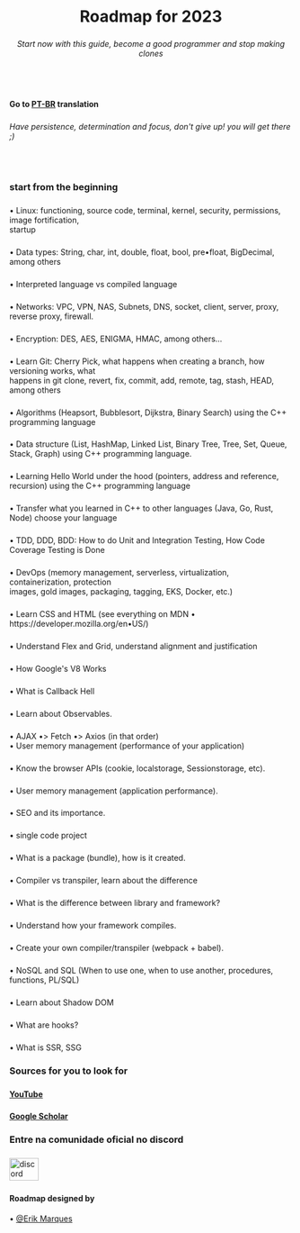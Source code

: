 <h1 align="center">Roadmap for 2023</h1>

###

<h6 align="center">Start now with this guide, become a good programmer and stop making clones</h6>

###

<br clear="both">

<p align="left"></p>

###

<h4 align="left">Go to <a href="https://github.com/haxkaiky/roadmap-for-2023-ptBR" target="_blank">PT-BR</a> translation</h4>

###

<h6 align="left">Have persistence, determination and focus, don't give up! you will get there ;)</h6>

###

<br>

###

<h3 align="left">start from the beginning</h3>

###

<p align="left">• Linux: functioning, source code, terminal, kernel, security, permissions, image fortification,<br>startup</p>

###

<p align="left">• Data types: String, char, int, double, float, bool, pre•float, BigDecimal, among others</p>

###

<p align="left">• Interpreted language vs compiled language</p>

###

<p align="left">• Networks: VPC, VPN, NAS, Subnets, DNS, socket, client, server, proxy, reverse proxy, firewall.</p>

###

<p align="left">• Encryption: DES, AES, ENIGMA, HMAC, among others...</p>

###

<p align="left">• Learn Git: Cherry Pick, what happens when creating a branch, how versioning works, what<br>happens in git clone, revert, fix, commit, add, remote, tag, stash, HEAD, among others</p>

###

<p align="left">• Algorithms (Heapsort, Bubblesort, Dijkstra, Binary Search) using the C++ programming language</p>

###

<p align="left">• Data structure (List, HashMap, Linked List, Binary Tree, Tree, Set, Queue, Stack, Graph) using C++ programming language.</p>

###

<p align="left">• Learning Hello World under the hood (pointers, address and reference, recursion) using the C++ programming language</p>

###

<p align="left">• Transfer what you learned in C++ to other languages ​​(Java, Go, Rust, Node) choose your language</p>

###

<p align="left">• TDD, DDD, BDD: How to do Unit and Integration Testing, How Code Coverage Testing is Done</p>

###

<p align="left">• DevOps (memory management, serverless, virtualization, containerization, protection<br>images, gold images, packaging, tagging, EKS, Docker, etc.)</p>

###

<p align="left">• Learn CSS and HTML (see everything on MDN • https://developer.mozilla.org/en•US/)</p>

###

<p align="left">• Understand Flex and Grid, understand alignment and justification</p>

###

<p align="left">• How Google's V8 Works</p>

###

<p align="left">• What is Callback Hell</p>

###

<p align="left">• Learn about Observables.</p>

###

<p align="left">• AJAX •> Fetch •> Axios (in that order)<br>• User memory management (performance of your application)</p>

###

<p align="left">• Know the browser APIs (cookie, localstorage, Sessionstorage, etc).</p>

###

<p align="left">• User memory management (application performance).</p>

###

<p align="left">• SEO and its importance.</p>

###

<p align="left">• single code project</p>

###

<p align="left">• What is a package (bundle), how is it created.</p>

###

<p align="left">• Compiler vs transpiler, learn about the difference</p>

###

<p align="left">• What is the difference between library and framework?</p>

###

<p align="left">• Understand how your framework compiles.</p>

###

<p align="left">• Create your own compiler/transpiler (webpack + babel).</p>

###

<p align="left">• NoSQL and SQL (When to use one, when to use another, procedures, functions, PL/SQL)</p>

###

<p align="left">• Learn about Shadow DOM</p>

###

<p align="left">• What are hooks?</p>

###

<p align="left">• What is SSR, SSG</p>

###

<p align="left"></p>

###

<div align="left">
</div>

###

<h3 align="left">Sources for you to look for</h3>

###

<h4 align="left"><a href="https://youtube.com" target="_blank">YouTube</a></h4>

###

<h4 align="left"><a href="https://scholar.google.com.br/" target="_blank">Google Scholar</a></h4>

###

<p align="left"></p>

###

<h3 align="left">Entre na comunidade oficial no discord</h3>

###

<div align="left">
  <a href="https://discord.gg/ZxeXEKCEqz" target="_blank">
    <img src="https://raw.githubusercontent.com/maurodesouza/profile-readme-generator/master/src/assets/icons/social/discord/default.svg" width="52" height="40" alt="discord logo"  />
  </a>
</div>


###
<h4>Roadmap designed by</h4>

• [@Erik Marques](https://github.com/imerik1)

###
